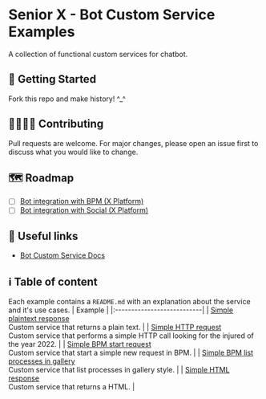 # Senior X - Bot Custom Service Examples

A collection of functional custom services for chatbot.

## :robot: Getting Started

Fork this repo and make history! ^_^

## :man_technologist::woman_technologist: Contributing

Pull requests are welcome. For major changes, please open an issue first to discuss what you would like to change.

## :world_map: Roadmap

- [ ] [Bot integration with BPM (X Platform)](https://github.com/SeniorSA/bot-custom-service-examples/issues/1)
- [ ] [Bot integration with Social (X Platform)](https://github.com/SeniorSA/bot-custom-service-examples/issues/2)

## :link: Useful links

* [Bot Custom Service Docs](https://dev.senior.com.br/documentacao/integracoes/servico-customizado/)

## :information_source: Table of content 

Each example contains a `README.md` with an explanation about the service and it's use cases.
| Example |
|:---------------------------|
| [Simple plaintext response](https://github.com/SeniorSA/bot-custom-service-examples/blob/main/simple-plaintext-response/src/simple-plaintext-response.js) <br/> Custom service that returns a plain text. | 
| [Simple HTTP request](https://github.com/SeniorSA/bot-custom-service-examples/blob/main/simple-http-request/src/simple-http-request.js) <br/> Custom service that performs a simple HTTP call looking for the injured of the year 2022. | 
| [Simple BPM start request](https://github.com/SeniorSA/bot-custom-service-examples/blob/main/simple-bpm-start-request/src/simple-bpm-start-request.js) <br/> Custom service that start a simple new request in BPM. | 
| [Simple BPM list processes in gallery](https://github.com/SeniorSA/bot-custom-service-examples/blob/main/simple-bpm-list-processes-gallery/src/simple-bpm-list-processes-gallery.js) <br/> Custom service that list processes in gallery style. | 
| [Simple HTML response](https://github.com/SeniorSA/bot-custom-service-examples/blob/main/simple-html-response/src/simple-html-response.js) <br/> Custom service that returns a HTML. | 
